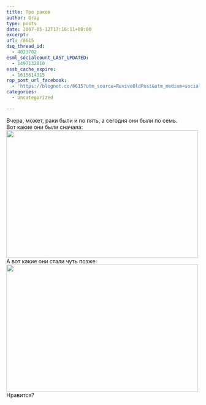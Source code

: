 ```yaml
---
title: Про раков
author: Gray
type: posts
date: 2007-05-12T17:16:11+00:00
excerpt:
url: /8615
dsq_thread_id:
  - 4023702
esml_socialcount_LAST_UPDATED:
  - 1497132010
essb_cache_expire:
  - 1615614315
rop_post_url_facebook:
  - 'https://blognot.co/8615?utm_source=ReviveOldPost&utm_medium=social&utm_campaign=ReviveOldPost'
categories:
  - Uncategorized

---
```








Вчера, может, раки были и по пять, а сегодня они были по семь.  
Вот какие они были сначала:  
[<img src="http://img.fotki.yandex.ru/get/gray7400.26/0_951_b57655c6_L" width="500" height="333" alt="" border="0" />][1]  
А вот какие они стали чуть позже:  
[<img src="http://img.fotki.yandex.ru/get/gray7400.26/0_950_c57bbb4_L" width="500" height="332" alt="" border="0" />][2]  
Нравится?

 [1]: http://fotki.yandex.ru/users/gray7400/view/2385/
 [2]: http://fotki.yandex.ru/users/gray7400/view/2384/